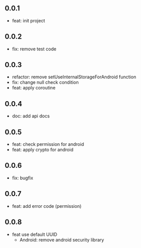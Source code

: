## 0.0.1

* feat: init project

## 0.0.2

* fix: remove test code

## 0.0.3

* refactor: remove setUseInternalStorageForAndroid function
* fix: change null check condition
* feat: apply coroutine

## 0.0.4
* doc: add api docs

## 0.0.5
* feat: check permission for android
* feat: apply crypto for android

## 0.0.6
* fix: bugfix

## 0.0.7
* feat: add error code (permission)

## 0.0.8
* feat use default UUID
  * Android: remove android security library